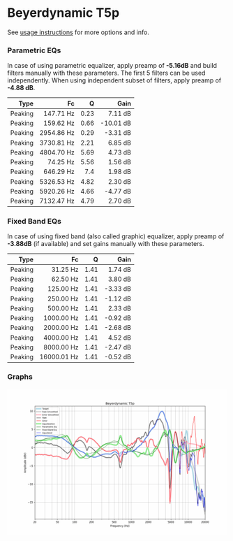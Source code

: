 # Beyerdynamic T5p
See [usage instructions](https://github.com/jaakkopasanen/AutoEq#usage) for more options and info.

### Parametric EQs
In case of using parametric equalizer, apply preamp of **-5.16dB** and build filters manually
with these parameters. The first 5 filters can be used independently.
When using independent subset of filters, apply preamp of **-4.88 dB**.

| Type    | Fc         |    Q | Gain      |
|--------:|-----------:|-----:|----------:|
| Peaking | 147.71 Hz  | 0.23 | 7.11 dB   |
| Peaking | 159.62 Hz  | 0.66 | -10.01 dB |
| Peaking | 2954.86 Hz | 0.29 | -3.31 dB  |
| Peaking | 3730.81 Hz | 2.21 | 6.85 dB   |
| Peaking | 4804.70 Hz | 5.69 | 4.73 dB   |
| Peaking | 74.25 Hz   | 5.56 | 1.56 dB   |
| Peaking | 646.29 Hz  | 7.4  | 1.98 dB   |
| Peaking | 5326.53 Hz | 4.82 | 2.30 dB   |
| Peaking | 5920.26 Hz | 4.66 | -4.77 dB  |
| Peaking | 7132.47 Hz | 4.79 | 2.70 dB   |

### Fixed Band EQs
In case of using fixed band (also called graphic) equalizer, apply preamp of **-3.88dB**
(if available) and set gains manually with these parameters.

| Type    | Fc          |    Q | Gain     |
|--------:|------------:|-----:|---------:|
| Peaking | 31.25 Hz    | 1.41 | 1.74 dB  |
| Peaking | 62.50 Hz    | 1.41 | 3.80 dB  |
| Peaking | 125.00 Hz   | 1.41 | -3.33 dB |
| Peaking | 250.00 Hz   | 1.41 | -1.12 dB |
| Peaking | 500.00 Hz   | 1.41 | 2.33 dB  |
| Peaking | 1000.00 Hz  | 1.41 | -0.92 dB |
| Peaking | 2000.00 Hz  | 1.41 | -2.68 dB |
| Peaking | 4000.00 Hz  | 1.41 | 4.52 dB  |
| Peaking | 8000.00 Hz  | 1.41 | -2.47 dB |
| Peaking | 16000.01 Hz | 1.41 | -0.52 dB |

### Graphs
![](./Beyerdynamic%20T5p.png)